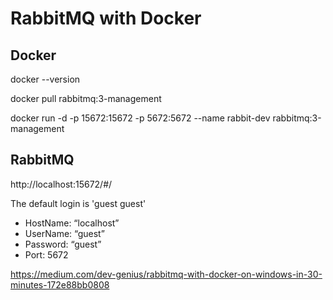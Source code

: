 
# RabbitMQ with Docker

## Docker
docker --version

docker pull rabbitmq:3-management

docker run -d -p 15672:15672 -p 5672:5672 --name rabbit-dev rabbitmq:3-management

## RabbitMQ
http://localhost:15672/#/

The default login is 'guest guest'

 - HostName: “localhost”
 - UserName: “guest”
 - Password: “guest”
 - Port: 5672

 https://medium.com/dev-genius/rabbitmq-with-docker-on-windows-in-30-minutes-172e88bb0808
 
